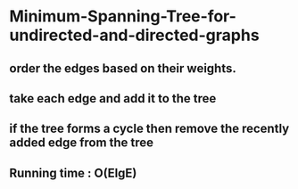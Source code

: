 # Minimum-Spanning-Tree-for-undirected-and-directed-graphs

## order the edges based on their weights.
## take each edge and add it to the tree
## if the tree forms a cycle then remove the recently added edge from the tree

## Running time : O(ElgE)
